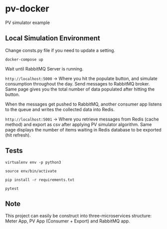 # pv-docker
PV simulator example

## Local Simulation Environment

Change consts.py file if you need to update a setting.

`docker-compose up`

Wait until RabbitMQ Server is running.

`http://localhost:5000` -> Where you hit the populate button, and simulate consumption throughout the day. Send messages to RabbitMQ broker. Same page gives you the total number of data populated after hitting the button.

When the messages get pushed to RabbitMQ, another consumer app listens to the queue and writes the collected data into Redis.

`http://localhost:5001` -> Where you retrieve messages from Redis (cache method) and export as csv after applying PV simulator algorithm. Same page displays the number of items waiting in Redis database to be exported (hit refresh). 


## Tests

`virtualenv env -p python3`

`source env/bin/activate`

`pip install -r requirements.txt`

`pytest`


## Note

This project can easily be construct into three-microservices structure: Meter App, PV App (Consumer + Export) and RabbitMQ app.
